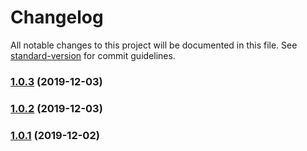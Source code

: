 # Changelog

All notable changes to this project will be documented in this file. See [standard-version](https://github.com/conventional-changelog/standard-version) for commit guidelines.

### [1.0.3](https://github.com/MarvinRudolph/vue-storyblok-rich-text-renderer/compare/v1.0.2...v1.0.3) (2019-12-03)

### [1.0.2](https://github.com/MarvinRudolph/vue-storyblok-rich-text-renderer/compare/v1.0.1...v1.0.2) (2019-12-03)

### [1.0.1](https://github.com/MarvinRudolph/vue-storyblok-rich-text-renderer/compare/v0.1.3...v1.0.1) (2019-12-02)
